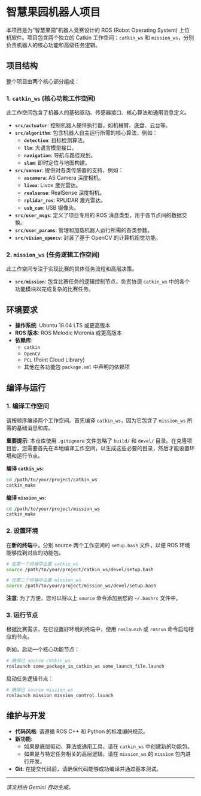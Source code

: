 # 智慧果园机器人项目

本项目是为“智慧果园”机器人竞赛设计的 ROS (Robot Operating System) 上位机软件。项目包含两个独立的 Catkin 工作空间：`catkin_ws` 和 `mission_ws`，分别负责机器人的核心功能和高级任务逻辑。

## 项目结构

整个项目由两个核心部分组成：

### 1. `catkin_ws` (核心功能工作空间)

此工作空间包含了机器人的基础驱动、传感器接口、核心算法和通用消息定义。

- **`src/actuator`**: 控制机器人硬件执行器，如机械臂、底盘、云台等。
- **`src/algorithm`**: 包含机器人自主运行所需的核心算法，例如：
    - **`detection`**: 目标检测算法。
    - **`llm`**: 大语言模型接口。
    - **`navigation`**: 导航与路径规划。
    - **`slam`**: 即时定位与地图构建。
- **`src/sensor`**: 提供对各类传感器的支持，例如：
    - **`ascamera`**: AS Camera 深度相机。
    - **`livox`**: Livox 激光雷达。
    - **`realsense`**: RealSense 深度相机。
    - **`rplidar_ros`**: RPLIDAR 激光雷达。
    - **`usb_cam`**: USB 摄像头。
- **`src/user_msgs`**: 定义了项目专用的 ROS 消息类型，用于各节点间的数据交换。
- **`src/user_params`**: 管理和加载机器人运行所需的各类参数。
- **`src/vision_opencv`**: 封装了基于 OpenCV 的计算机视觉功能。

### 2. `mission_ws` (任务逻辑工作空间)

此工作空间专注于实现比赛的具体任务流程和高层决策。

- **`src/mission`**: 包含比赛任务的逻辑控制节点，负责协调 `catkin_ws` 中的各个功能模块以完成复杂的比赛任务。

## 环境要求

- **操作系统**: Ubuntu 18.04 LTS 或更高版本
- **ROS 版本**: ROS Melodic Morenia 或更高版本
- **依赖库**:
    - `catkin`
    - `OpenCV`
    - `PCL` (Point Cloud Library)
    - 其他在各功能包 `package.xml` 中声明的依赖项

## 编译与运行

### 1. 编译工作空间

请按顺序编译两个工作空间。首先编译 `catkin_ws`，因为它包含了 `mission_ws` 所需的基础消息和库。

**重要提示**: 本仓库使用 `.gitignore` 文件忽略了 `build/` 和 `devel/` 目录。在克隆项目后，您需要首先在本地编译工作空间，以生成这些必要的目录，然后才能设置环境和运行节点。

**编译 `catkin_ws`:**
```bash
cd /path/to/your/project/catkin_ws
catkin_make
```

**编译 `mission_ws`:**
```bash
cd /path/to/your/project/mission_ws
catkin_make
```

### 2. 设置环境

在**新的终端**中，分别 source 两个工作空间的 `setup.bash` 文件，以便 ROS 环境能够找到对应的功能包。

```bash
# 在第一个终端中设置 catkin_ws
source /path/to/your/project/catkin_ws/devel/setup.bash

# 在第二个终端中设置 mission_ws
source /path/to/your/project/mission_ws/devel/setup.bash
```

**注意**: 为了方便，您可以将以上 `source` 命令添加到您的 `~/.bashrc` 文件中。

### 3. 运行节点

根据比赛需求，在已设置好环境的终端中，使用 `roslaunch` 或 `rosrun` 命令启动相应的节点。

例如，启动一个核心功能节点：
```bash
# 确保已 source catkin_ws
roslaunch some_package_in_catkin_ws some_launch_file.launch
```

启动任务逻辑节点：
```bash
# 确保已 source mission_ws
roslaunch mission mission_control.launch
```

## 维护与开发

- **代码风格**: 请遵循 ROS C++ 和 Python 的标准编码规范。
- **新功能**:
    - 如果是底层驱动、算法或通用工具，请在 `catkin_ws` 中创建新的功能包。
    - 如果是与特定任务相关的高层逻辑，请在 `mission_ws` 的 `mission` 包内进行开发。
- **Git**: 在提交代码前，请确保代码能够成功编译并通过基本测试。

---
*该文档由 Gemini 自动生成。*
